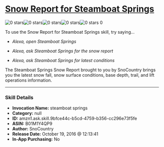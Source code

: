 # [Snow Report for Steamboat Springs](http://alexa.amazon.com/#skills/amzn1.ask.skill.9bfce44c-b5cd-4759-b356-cc296e73f5fe)
![0 stars](../../images/ic_star_border_black_18dp_1x.png)![0 stars](../../images/ic_star_border_black_18dp_1x.png)![0 stars](../../images/ic_star_border_black_18dp_1x.png)![0 stars](../../images/ic_star_border_black_18dp_1x.png)![0 stars](../../images/ic_star_border_black_18dp_1x.png) 0

To use the Snow Report for Steamboat Springs skill, try saying...

* *Alexa, open Steamboat Springs*

* *Alexa, ask Steamboat Springs for the snow report*

* *Alexa, ask Steamboat Springs for latest conditions*

The Steamboat Springs Snow Report brought to you by SnoCountry brings you the latest snow fall, snow surface conditions,  base depth, trail, and lift operations information.

***

### Skill Details

* **Invocation Name:** steamboat springs
* **Category:** null
* **ID:** amzn1.ask.skill.9bfce44c-b5cd-4759-b356-cc296e73f5fe
* **ASIN:** B01M1Y4QP9
* **Author:** SnoCountry
* **Release Date:** October 19, 2016 @ 12:13:41
* **In-App Purchasing:** No
